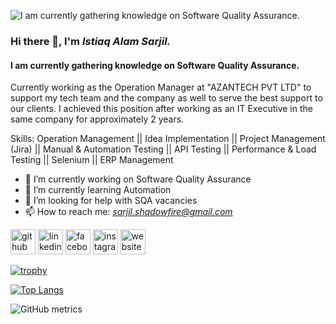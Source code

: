 ![I am currently gathering knowledge on Software Quality Assurance.](https://media.licdn.com/dms/image/D5616AQEcbD1m5bPf2Q/profile-displaybackgroundimage-shrink_350_1400/0/1670945517988?e=1701907200&v=beta&t=sWYKWSgAltQgfZTZpgaR3asEs_0I6TMv1_wvZhzumRU)

### Hi there 👋, I'm ***Istiaq Alam Sarjil.***
#### I am currently gathering knowledge on Software Quality Assurance.

Currently working as the Operation Manager at "AZANTECH PVT LTD" to support my tech team and the company as well to serve the best support to our clients. I achieved this position after working as an IT Executive in the same company for approximately 2 years.

Skills: Operation Management || Idea Implementation || Project Management (Jira) || Manual & Automation Testing || API Testing || Performance & Load Testing || Selenium || ERP Management

- 🔭 I’m currently working on Software Quality Assurance 
- 🌱 I’m currently learning Automation 
- 🤔 I’m looking for help with SQA vacancies 
- 📫 How to reach me: *sarjil.shadowfire@gmail.com* 


[<img src='https://cdn.jsdelivr.net/npm/simple-icons@3.0.1/icons/github.svg' alt='github' height='40'>](https://github.com/istiaqsarjil)  [<img src='https://cdn.jsdelivr.net/npm/simple-icons@3.0.1/icons/linkedin.svg' alt='linkedin' height='40'>](https://www.linkedin.com/in/istiaq-sarjil//)  [<img src='https://cdn.jsdelivr.net/npm/simple-icons@3.0.1/icons/facebook.svg' alt='facebook' height='40'>](https://www.facebook.com/*)  [<img src='https://cdn.jsdelivr.net/npm/simple-icons@3.0.1/icons/instagram.svg' alt='instagram' height='40'>](https://www.instagram.com/*/)  [<img src='https://cdn.jsdelivr.net/npm/simple-icons@3.0.1/icons/icloud.svg' alt='website' height='40'>](https://istiaqsarjil.netlify.app/)  


[![trophy](https://github-profile-trophy.vercel.app/?username=istiaqsarjil)](https://github.com/ryo-ma/github-profile-trophy)

[![Top Langs](https://github-readme-stats.vercel.app/api/top-langs/?username=istiaqsarjil)](https://github.com/anuraghazra/github-readme-stats)

![GitHub metrics](https://metrics.lecoq.io/istiaqsarjil)  

